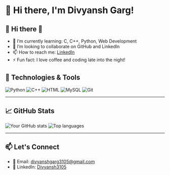 # 👋 Hi there, I'm Divyansh Garg!

🌟 Hi there 👋
---
- 🌱 I’m currently learning: C, C++, Python, Web Development
- 👯 I’m looking to collaborate on GitHub and LinkedIn
- 📫 How to reach me: [LinkedIn](www.linkedin.com/in/divyanshgarg3105)
- ⚡ Fun fact: I love coffee and coding late into the night!

## 🔧 Technologies & Tools

![Python](https://img.shields.io/badge/-Python-05122A?style=flat&logo=python)
![C++](https://img.shields.io/badge/-C++-05122A?style=flat&logo=cplusplus)
![HTML](https://img.shields.io/badge/-HTML5-05122A?style=flat&logo=html5)
![MySQL](https://img.shields.io/badge/-MySQL-05122A?style=flat&logo=mysql)
![Git](https://img.shields.io/badge/-Git-05122A?style=flat&logo=git)

---

## 📈 GitHub Stats

<img src="https://github-readme-stats.vercel.app/api?username=Divyansh3105&show_icons=true&theme=radical" alt="Your GitHub stats" />
<img src="https://github-readme-stats.vercel.app/api/top-langs/?username=Divyansh3105&layout=compact&theme=radical" alt="Top languages" />

---

## 📫 Let's Connect

- 📧 Email: [divyanshgarg3105@gmail.com](mailto:divyanshgarg3105@gmail.com)
- 💼 LinkedIn: [Divyansh3105](www.linkedin.com/in/divyanshgarg3105)
